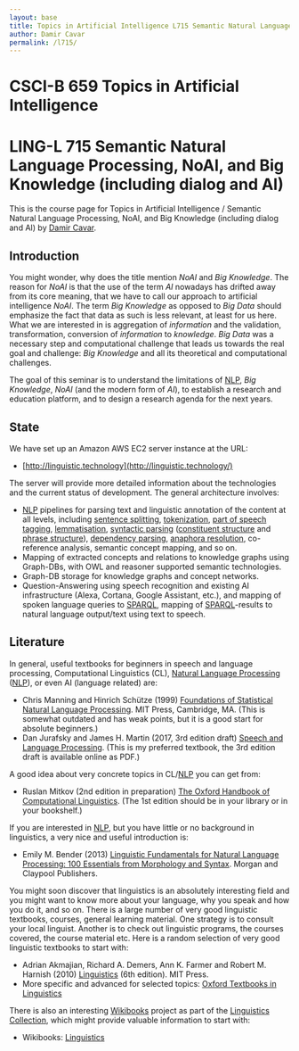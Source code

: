 ```yaml
---
layout: base
title: Topics in Artificial Intelligence L715 Semantic Natural Language Processing, NoAI, and Big Knowledge (including dialog and AI) by Damir Cavar
author: Damir Cavar
permalink: /l715/
---
```

# CSCI-B 659 Topics in Artificial Intelligence
# LING-L 715 Semantic Natural Language Processing, NoAI, and Big Knowledge (including dialog and AI)

This is the course page for Topics in Artificial Intelligence / Semantic Natural Language Processing, NoAI, and Big Knowledge (including dialog and AI) by [Damir Cavar].


## Introduction

You might wonder, why does the title mention *NoAI* and *Big Knowledge*. The reason for *NoAI* is that the use of the term *AI* nowadays has drifted away from its core meaning, that we have to call our approach to artificial intelligence *NoAI*. The term *Big Knowledge* as opposed to *Big Data* should emphasize the fact that data as such is less relevant, at least for us here. What we are interested in is aggregation of *information* and the validation, transformation, conversion of *information* to *knowledge*. *Big Data* was a necessary step and computational challenge that leads us towards the real goal and challenge: *Big Knowledge* and all its theoretical and computational challenges.

The goal of this seminar is to understand the limitations of [NLP], *Big Knowledge*, *NoAI* (and the modern form of *AI*), to establish a research and education platform, and to design a research agenda for the next years.



## State

We have set up an Amazon AWS EC2 server instance at the URL:

- [http://linguistic.technology](http://linguistic.technology/)

The server will provide more detailed information about the technologies and the current status of development. The general architecture involves:

- [NLP] pipelines for parsing text and linguistic annotation of the content at all levels, including [sentence splitting](https://en.wikipedia.org/wiki/Sentence_boundary_disambiguation), [tokenization](https://en.wikipedia.org/wiki/Lexical_analysis#Tokenization), [part of speech tagging](https://en.wikipedia.org/wiki/Part-of-speech_tagging), [lemmatisation](https://en.wikipedia.org/wiki/Lemmatisation), [syntactic parsing](https://en.wikipedia.org/wiki/Parsing) ([constituent structure](https://en.wikipedia.org/wiki/Constituent_(linguistics)) and [phrase structure](https://en.wikipedia.org/wiki/Phrase_structure_grammar)), [dependency parsing](https://en.wikipedia.org/wiki/Dependency_grammar), [anaphora resolution](https://en.wikipedia.org/wiki/Anaphora_(linguistics)), co-reference analysis, semantic concept mapping, and so on.
- Mapping of extracted concepts and relations to knowledge graphs using Graph-DBs, with OWL and reasoner supported semantic technologies.
- Graph-DB storage for knowledge graphs and concept networks.
- Question-Answering using speech recognition and existing AI infrastructure (Alexa, Cortana, Google Assistant, etc.), and mapping of spoken language queries to [SPARQL], mapping of [SPARQL]-results to natural language output/text using text to speech.




## Literature

In general, useful textbooks for beginners in speech and language processing, Computational Linguistics (CL), [Natural Language Processing] ([NLP]), or even AI (language related) are:

- Chris Manning and Hinrich Schütze (1999) [Foundations of Statistical Natural Language Processing](https://nlp.stanford.edu/fsnlp/). MIT Press, Cambridge, MA. (This is somewhat outdated and has weak points, but it is a good start for absolute beginners.)
- Dan Jurafsky and James H. Martin (2017, 3rd edition draft) [Speech and Language Processing](https://web.stanford.edu/~jurafsky/slp3/). (This is my preferred textbook, the 3rd edition draft is available online as PDF.)

A good idea about very concrete topics in CL/[NLP] you can get from:

- Ruslan Mitkov (2nd edition in preparation) [The Oxford Handbook of Computational Linguistics](http://www.oxfordhandbooks.com/view/10.1093/oxfordhb/9780199573691.001.0001/oxfordhb-9780199573691). (The 1st edition should be in your library or in your bookshelf.)

If you are interested in [NLP], but you have little or no background in linguistics, a very nice and useful introduction is:

- Emily M. Bender (2013) [Linguistic Fundamentals for Natural Language Processing: 100 Essentials from Morphology and Syntax](http://www.morganclaypool.com/doi/abs/10.2200/S00493ED1V01Y201303HLT020?journalCode=hlt). Morgan and Claypool Publishers.

You might soon discover that linguistics is an absolutely interesting field and you might want to know more about your language, why you speak and how you do it, and so on. There is a large number of very good linguistic textbooks, courses, general learning material. One strategy is to consult your local linguist. Another is to check out linguistic programs, the courses covered, the course material etc. Here is a random selection of very good linguistic textbooks to start with:

- Adrian Akmajian, Richard A. Demers, Ann K. Farmer and Robert M. Harnish (2010) [Linguistics](https://mitpress.mit.edu/books/linguistics) (6th edition). MIT Press.
- More specific and advanced for selected topics: [Oxford Textbooks in Linguistics](https://global.oup.com/academic/content/series/o/oxford-textbooks-in-linguistics-otl/?cc=us&lang=en&)

There is also an interesting [Wikibooks](https://www.wikibooks.org/) project as part of the [Linguistics Collection](https://en.wikibooks.org/wiki/Subject:Linguistics), which might provide valuable information to start with:

- Wikibooks: [Linguistics](https://en.wikibooks.org/wiki/Linguistics)



[NLP]: https://en.wikipedia.org/wiki/Natural_language_processing "Natural Language Processing"
[Natural Language Processing]: https://en.wikipedia.org/wiki/Natural_language_processing "NLP"
[Damir Cavar]: http://damir.cavar.me/ "Damir Cavar"
[SPARQL]: https://en.wikipedia.org/wiki/SPARQL "SPARQL"


